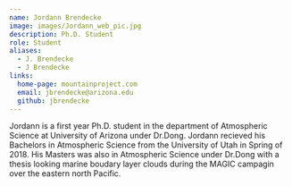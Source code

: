 ```yaml
---
name: Jordann Brendecke
image: images/Jordann_web_pic.jpg
description: Ph.D. Student
role: Student
aliases:
  - J. Brendecke
  - J Brendecke
links:
  home-page: mountainproject.com
  email: jbrendecke@arizona.edu
  github: jbrendecke
---
```


Jordann is a first year Ph.D. student in the department of Atmospheric Science at University of Arizona under Dr.Dong. 
Jordann recieved his Bachelors in Atmospheric Science from the University of Utah in Spring of 2018.
His Masters was also in Atmospheric Science under Dr.Dong with a thesis looking marine boudary layer clouds during the MAGIC campagin over the eastern north Pacific.
